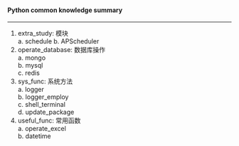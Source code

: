 #### Python common knowledge summary

---
1. extra_study: 模块  
    a. schedule
    b. APScheduler
2. operate_database: 数据库操作  
    a. mongo    
    b. mysql    
    c. redis
3. sys_func: 系统方法   
    a. logger   
    b. logger_employ    
    c. shell_terminal   
    d. update_package
4. useful_func: 常用函数    
    a. operate_excel    
    b. datetime


